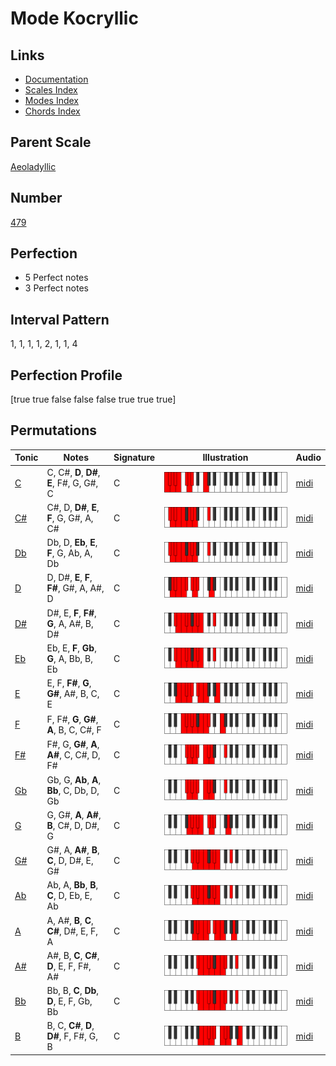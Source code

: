 # Mode Kocryllic

## Links

- [Documentation](index.md)
- [Scales Index](Scales.md)
- [Modes Index](Modes.md)
- [Chords Index](Chords.md)

## Parent Scale

[Aeoladyllic](ScaleAeoladyllic.md)

## Number

[479](https://ianring.com/musictheory/scales/479)

## Perfection

- 5 Perfect notes
- 3 Perfect notes

## Interval Pattern

1, 1, 1, 1, 2, 1, 1, 4

## Perfection Profile

[true true false false false true true true]

## Permutations

| Tonic | Notes | Signature | Illustration | Audio |
|-------|-------|-----------|--------------|-------|
| [C](ModeCNaturalKocryllic.md) | C, C#, **D**, **D#**, **E**, F#, G, G#, C | C | ![CNaturalKocryllic](ModeCNaturalKocryllic.png) | [midi](https://github.com/edipermadi/music/blob/main/docs/ModeCNaturalKocryllic.mid?raw=true) |
| [C#](ModeCSharpKocryllic.md) | C#, D, **D#**, **E**, **F**, G, G#, A, C# | C | ![CSharpKocryllic](ModeCSharpKocryllic.png) | [midi](https://github.com/edipermadi/music/blob/main/docs/ModeCSharpKocryllic.mid?raw=true) |
| [Db](ModeDFlatKocryllic.md) | Db, D, **Eb**, **E**, **F**, G, Ab, A, Db | C | ![DFlatKocryllic](ModeDFlatKocryllic.png) | [midi](https://github.com/edipermadi/music/blob/main/docs/ModeDFlatKocryllic.mid?raw=true) |
| [D](ModeDNaturalKocryllic.md) | D, D#, **E**, **F**, **F#**, G#, A, A#, D | C | ![DNaturalKocryllic](ModeDNaturalKocryllic.png) | [midi](https://github.com/edipermadi/music/blob/main/docs/ModeDNaturalKocryllic.mid?raw=true) |
| [D#](ModeDSharpKocryllic.md) | D#, E, **F**, **F#**, **G**, A, A#, B, D# | C | ![DSharpKocryllic](ModeDSharpKocryllic.png) | [midi](https://github.com/edipermadi/music/blob/main/docs/ModeDSharpKocryllic.mid?raw=true) |
| [Eb](ModeEFlatKocryllic.md) | Eb, E, **F**, **Gb**, **G**, A, Bb, B, Eb | C | ![EFlatKocryllic](ModeEFlatKocryllic.png) | [midi](https://github.com/edipermadi/music/blob/main/docs/ModeEFlatKocryllic.mid?raw=true) |
| [E](ModeENaturalKocryllic.md) | E, F, **F#**, **G**, **G#**, A#, B, C, E | C | ![ENaturalKocryllic](ModeENaturalKocryllic.png) | [midi](https://github.com/edipermadi/music/blob/main/docs/ModeENaturalKocryllic.mid?raw=true) |
| [F](ModeFNaturalKocryllic.md) | F, F#, **G**, **G#**, **A**, B, C, C#, F | C | ![FNaturalKocryllic](ModeFNaturalKocryllic.png) | [midi](https://github.com/edipermadi/music/blob/main/docs/ModeFNaturalKocryllic.mid?raw=true) |
| [F#](ModeFSharpKocryllic.md) | F#, G, **G#**, **A**, **A#**, C, C#, D, F# | C | ![FSharpKocryllic](ModeFSharpKocryllic.png) | [midi](https://github.com/edipermadi/music/blob/main/docs/ModeFSharpKocryllic.mid?raw=true) |
| [Gb](ModeGFlatKocryllic.md) | Gb, G, **Ab**, **A**, **Bb**, C, Db, D, Gb | C | ![GFlatKocryllic](ModeGFlatKocryllic.png) | [midi](https://github.com/edipermadi/music/blob/main/docs/ModeGFlatKocryllic.mid?raw=true) |
| [G](ModeGNaturalKocryllic.md) | G, G#, **A**, **A#**, **B**, C#, D, D#, G | C | ![GNaturalKocryllic](ModeGNaturalKocryllic.png) | [midi](https://github.com/edipermadi/music/blob/main/docs/ModeGNaturalKocryllic.mid?raw=true) |
| [G#](ModeGSharpKocryllic.md) | G#, A, **A#**, **B**, **C**, D, D#, E, G# | C | ![GSharpKocryllic](ModeGSharpKocryllic.png) | [midi](https://github.com/edipermadi/music/blob/main/docs/ModeGSharpKocryllic.mid?raw=true) |
| [Ab](ModeAFlatKocryllic.md) | Ab, A, **Bb**, **B**, **C**, D, Eb, E, Ab | C | ![AFlatKocryllic](ModeAFlatKocryllic.png) | [midi](https://github.com/edipermadi/music/blob/main/docs/ModeAFlatKocryllic.mid?raw=true) |
| [A](ModeANaturalKocryllic.md) | A, A#, **B**, **C**, **C#**, D#, E, F, A | C | ![ANaturalKocryllic](ModeANaturalKocryllic.png) | [midi](https://github.com/edipermadi/music/blob/main/docs/ModeANaturalKocryllic.mid?raw=true) |
| [A#](ModeASharpKocryllic.md) | A#, B, **C**, **C#**, **D**, E, F, F#, A# | C | ![ASharpKocryllic](ModeASharpKocryllic.png) | [midi](https://github.com/edipermadi/music/blob/main/docs/ModeASharpKocryllic.mid?raw=true) |
| [Bb](ModeBFlatKocryllic.md) | Bb, B, **C**, **Db**, **D**, E, F, Gb, Bb | C | ![BFlatKocryllic](ModeBFlatKocryllic.png) | [midi](https://github.com/edipermadi/music/blob/main/docs/ModeBFlatKocryllic.mid?raw=true) |
| [B](ModeBNaturalKocryllic.md) | B, C, **C#**, **D**, **D#**, F, F#, G, B | C | ![BNaturalKocryllic](ModeBNaturalKocryllic.png) | [midi](https://github.com/edipermadi/music/blob/main/docs/ModeBNaturalKocryllic.mid?raw=true) |
